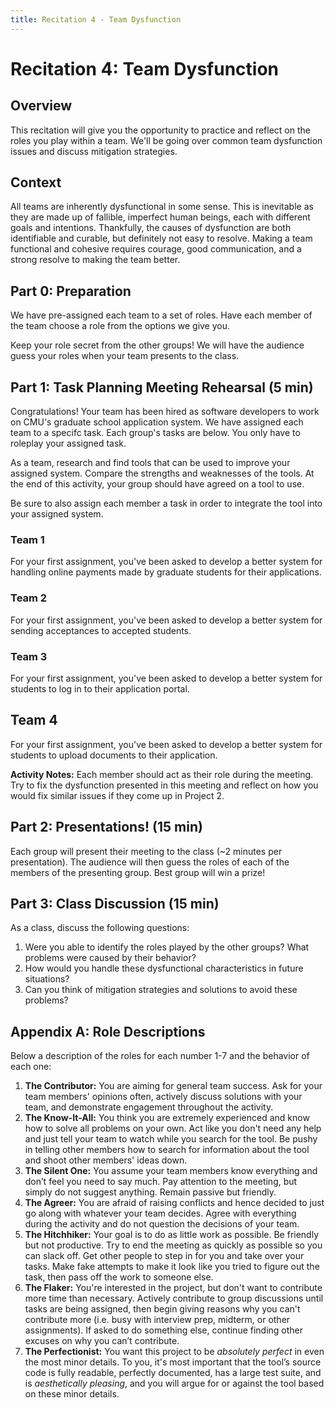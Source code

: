 ```yaml
---
title: Recitation 4 - Team Dysfunction
---
```

 
# Recitation 4: Team Dysfunction
 
## Overview

This recitation will give you the opportunity to practice and reflect on the roles you play within a team. We'll be going over common team dysfunction issues and discuss mitigation strategies.
 
## Context

All teams are inherently dysfunctional in some sense. This is inevitable as they are made up of fallible, imperfect human beings, each with different goals and intentions. Thankfully, the causes of dysfunction are both identifiable and curable, but definitely not easy to resolve. Making a team functional and cohesive requires courage, good communication, and a strong resolve to making the team better.
 
## Part 0: Preparation

We have pre-assigned each team to a set of roles. Have each member of the team choose a role from the options we give you. 
 
Keep your role secret from the other groups! We will have the audience guess your roles when your team presents to the class. 
 
## Part 1: Task Planning Meeting Rehearsal (5 min)

Congratulations! Your team has been hired as software developers to work on CMU's graduate school application system.
We have assigned each team to a specifc task. Each group's tasks are below. You only have to roleplay your assigned task. 

As a team, research and find tools that can be used to improve your assigned system. Compare the strengths and weaknesses of the tools. At the end of this activity, your group should have agreed on a tool to use. 

Be sure to also assign each member a task in order to integrate the tool into your assigned system.

### Team 1 ###
 For your first assignment, you've been asked to develop a better system for handling online payments made by graduate students for their applications.

### Team 2 ###
 For your first assignment, you've been asked to develop a better system for sending acceptances to accepted students.

### Team 3 ###
 For your first assignment, you've been asked to develop a better system for students to log in to their application portal.

## Team 4 ###
 For your first assignment, you've been asked to develop a better system for students to upload documents to their application.


**Activity Notes:** Each member should act as their role during the meeting. Try to fix the dysfunction presented in this meeting and reflect on how you would fix similar issues if they come up in Project 2.

## Part 2: Presentations! (15 min)

Each group will present their meeting to the class (~2 minutes per presentation). The audience will then guess the roles of each of the members of the presenting group. Best group will win a prize!

## Part 3: Class Discussion (15 min)

As a class, discuss the following questions: 
1. Were you able to identify the roles played by the other groups? What problems were caused by their behavior? 
2. How would you handle these dysfunctional characteristics in future situations?
3. Can you think of mitigation strategies and solutions to avoid these problems?

## Appendix A: Role Descriptions

Below a description of the roles for each number 1-7 and the behavior of each one:
1. **The Contributor:** You are aiming for general team success. Ask for your team members' opinions often, actively discuss solutions with your team, and demonstrate engagement throughout the activity.
2. **The Know-It-All:** You think you are extremely experienced and know how to solve all problems on your own. Act like you don't need any help and just tell your team to watch while you search for the tool. Be pushy in telling other members how to search for information about the tool and shoot other members' ideas down.
3. **The Silent One:** You assume your team members know everything and don’t feel you need to say much. Pay attention to the meeting, but simply do not suggest anything. Remain passive but friendly.
4. **The Agreer:** You are afraid of raising conflicts and hence decided to just go along with whatever your team decides. Agree with everything during the activity and do not question the decisions of your team.
5. **The Hitchhiker:** Your goal is to do as little work as possible. Be friendly but not productive. Try to end the meeting as quickly as possible so you can slack off. Get other people to step in for you and take over your tasks. Make fake attempts to make it look like you tried to figure out the task, then pass off the work to someone else.
6. **The Flaker:** You're interested in the project, but don't want to contribute more time than necessary. Actively contribute to group discussions until tasks are being assigned, then begin giving reasons why you can't contribute more (i.e. busy with interview prep, midterm, or other assignments). If asked to do something else, continue finding other excuses on why you can’t contribute.
7. **The Perfectionist:** You want this project to be *absolutely perfect* in even the most minor details. To you, it's most important that the tool’s source code is fully readable, perfectly documented, has a large test suite, and is *aesthetically pleasing*, and you will argue for or against the tool based on these minor details.
